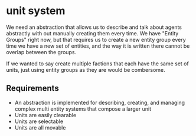 
# unit system

We need an abstraction that allows us to describe and talk about agents abstractly with out manually creating them every time. We have "Entity Groups" right now, but that requires us to create a new entity group every time we have a new set of entities, and the way it is written there cannot be overlap between the groups.

If we wanted to say create multiple factions that each have the same set of units, just using entity groups as they are would be combersome.

## Requirements

- An abstraction is implemented for describing, creating, and managing complex multi 
  entity systems that compose a larger unit
- Units are easily clearable
- Units are selectable
- Units are all movable

